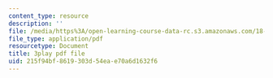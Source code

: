 ```yaml
---
content_type: resource
description: ''
file: /media/https%3A/open-learning-course-data-rc.s3.amazonaws.com/18-01sc-single-variable-calculus-fall-2010/215f94bf8619303d54eae70a6d1632f6_C9luv3o6emw.pdf
file_type: application/pdf
resourcetype: Document
title: 3play pdf file
uid: 215f94bf-8619-303d-54ea-e70a6d1632f6
---
```

